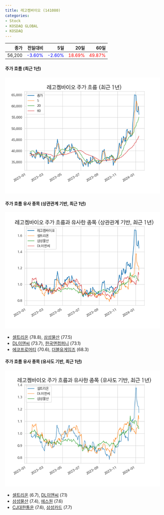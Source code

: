 ```yaml
---
title: 레고켐바이오 (141080)
categories:
- Stock
- KOSDAQ GLOBAL
- KOSDAQ
---
```


|종가|전일대비|5일|20일|60일|
|---:|-------:|--:|---:|---:|
|56,200|<span style="color: blue">-3.60%</span>|<span style="color: blue">-2.60%</span>|<span style="color: red">18.69%</span>|<span style="color: red">49.87%</span>|

<!-- more -->

#### 주가 흐름 (최근 1년)
![141080](/assets/images/stock/141080.png)


#### 주가 흐름 유사 종목 (상관관계 기반, 최근 1년)
![141080](/assets/images/stock/141080_corr.png)
- [셀트리온](/068270/) (78.8), [삼성물산](/028260/) (77.5)
- [DL이앤씨](/375500/) (73.7), [한국앤컴퍼니](/000240/) (73.1)
- [에코프로머티](/450080/) (70.6), [더블유게임즈](/192080/) (68.3)


#### 주가 흐름 유사 종목 (유사도 기반, 최근 1년)
![141080](/assets/images/stock/141080_sim.png)
- [셀트리온](/068270/) (6.7), [DL이앤씨](/375500/) (7.1)
- [삼성물산](/028260/) (7.4), [에스원](/012750/) (7.6)
- [CJ대한통운](/000120/) (7.6), [삼성카드](/029780/) (7.7)